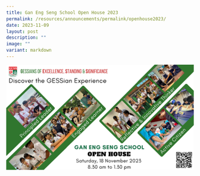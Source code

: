 ```yaml
---
title: Gan Eng Seng School Open House 2023
permalink: /resources/announcements/permalink/openhouse2023/
date: 2023-11-09
layout: post
description: ""
image: ""
variant: markdown
---
```

![](/images/gess%20open%20house%20motd%20v4.jpg)
